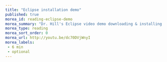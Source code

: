 ```yaml
---
title: "Eclipse installation demo"
published: true
morea_id: reading-eclipse-demo
morea_summary: "Dr. Hill's Eclipse video demo downloading & installing Eclipse, setting it up for the first time, and creating a new project."
morea_type: reading
morea_sort_order: 0
morea_url: http://youtu.be/dc70DVjWnyI
morea_labels:
 - 6 min
 - optional
---
```

<!--  # Dr. Hill's Eclipse video demos

These are recorded on a Mac, but the process is identical regardless of OS (Mac, Windows, Linux...)
 Recorded on a Mac, but the process is identical regardless of OS (Mac, Windows, Linux).
  * Downloading & installing Eclipse, setting it up for the first time, and creating a new project: [DownloadingEclipse.mp4](http://msuweb.montclair.edu/~hillem/183/DownloadingEclipse.mp4)* Exporting a project from Eclipse: [ExportingEclipseProjectHD.mp4](http://msuweb.montclair.edu/~hillem /183/ExportingEclipseProjectHD.mp4) 1 min  * Importing projects into Eclipse: [ImportingEclipseProject.mp4](http://msuweb.montclair.edu/~hillem /183/ImportingEclipseProject.mp4) 2 min-->

<!--TODO: host locally! or on youtube...
Download eclipse http://youtu.be/dc70DVjWnyI (6 min)
export project: http://youtu.be/M6huFxzclGE (1 min)
importing an eclipse project: http://youtu.be/oinpGiy3BPI (1 min)
-->